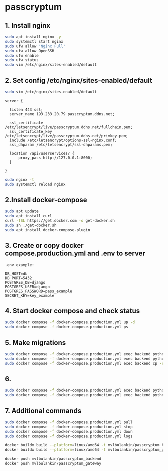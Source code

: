 # passcryptum

## 1. Install nginx

```bash
sudo apt install nginx -y
sudo systemctl start nginx
sudo ufw allow 'Nginx Full'
sudo ufw allow OpenSSH
sudo ufw enable
sudo ufw status
sudo vim /etc/nginx/sites-enabled/default
```

## 2. Set config /etc/nginx/sites-enabled/default

```bash
sudo vim /etc/nginx/sites-enabled/default
```

```text
server {
    
  listen 443 ssl;
  server_name 193.233.20.79 passcryptum.ddns.net;
  
  ssl_certificate /etc/letsencrypt/live/passcryptum.ddns.net/fullchain.pem;
  ssl_certificate_key /etc/letsencrypt/live/passcryptum.ddns.net/privkey.pem;
  include /etc/letsencrypt/options-ssl-nginx.conf;
  ssl_dhparam /etc/letsencrypt/ssl-dhparams.pem;
  
  location /api/userservices/ {
      proxy_pass http://127.0.0.1:8000;
  }

}
```

```bash
sudo nginx -t
sudo systemctl reload nginx
```

## 2.Install docker-compose

```bash
sudo apt update
sudo apt install curl
curl -fSL https://get.docker.com -o get-docker.sh
sudo sh ./get-docker.sh
sudo apt install docker-compose-plugin
```

## 3. Create or copy docker compose.production.yml and .env to server

```text
.env example:

DB_HOST=db
DB_PORT=5432
POSTGRES_DB=django
POSTGRES_USER=django
POSTGRES_PASSWORD=pass_example
SECRET_KEY=key_example
```

## 4. Start docker compose and check status

```bash
sudo docker compose -f docker-compose.production.yml up -d
sudo docker compose -f docker-compose.production.yml ps
```

## 5. Make migrations

```bash
sudo docker compose -f docker-compose.production.yml exec backend python manage.py migrate
sudo docker compose -f docker-compose.production.yml exec backend python manage.py collectstatic
sudo docker compose -f docker-compose.production.yml exec backend cp -r /app/collected_static/. /backend_static/static/
```

## 6. 

```bash
sudo docker compose -f docker-compose.production.yml exec backend python manage.py add_public_key <your_public_key>
sudo docker compose -f docker-compose.production.yml exec backend python manage.py delete_public_key <your_public_key>
```

## 7. Additional commands

```bash
sudo docker compose -f docker-compose.production.yml pull
sudo docker compose -f docker-compose.production.yml stop
sudo docker compose -f docker-compose.production.yml down
sudo docker compose -f docker-compose.production.yml logs
```


```bash
docker buildx build --platform=linux/amd64 -t mvlbulankin/passcryptum_backend .
docker buildx build --platform=linux/amd64 -t mvlbulankin/passcryptum_gateway .
```

```bash
docker push mvlbulankin/passcryptum_backend
docker push mvlbulankin/passcryptum_gateway
```
